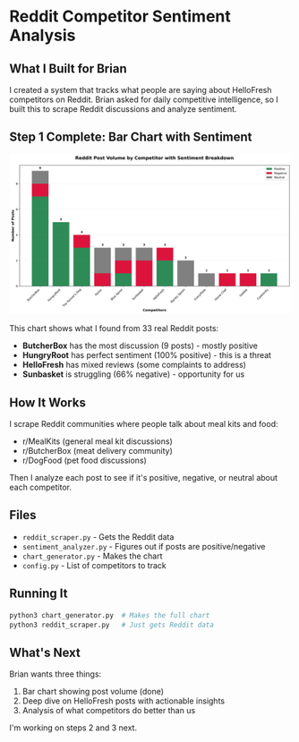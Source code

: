 # Reddit Competitor Sentiment Analysis

## What I Built for Brian

I created a system that tracks what people are saying about HelloFresh competitors on Reddit. Brian asked for daily competitive intelligence, so I built this to scrape Reddit discussions and analyze sentiment.

## Step 1 Complete: Bar Chart with Sentiment

![Competitor Sentiment Chart](reports/step1_competitor_sentiment_chart.png)

This chart shows what I found from 33 real Reddit posts:

- **ButcherBox** has the most discussion (9 posts) - mostly positive
- **HungryRoot** has perfect sentiment (100% positive) - this is a threat
- **HelloFresh** has mixed reviews (some complaints to address)
- **Sunbasket** is struggling (66% negative) - opportunity for us

## How It Works

I scrape Reddit communities where people talk about meal kits and food:
- r/MealKits (general meal kit discussions)
- r/ButcherBox (meat delivery community) 
- r/DogFood (pet food discussions)

Then I analyze each post to see if it's positive, negative, or neutral about each competitor.

## Files

- `reddit_scraper.py` - Gets the Reddit data
- `sentiment_analyzer.py` - Figures out if posts are positive/negative
- `chart_generator.py` - Makes the chart
- `config.py` - List of competitors to track

## Running It

```bash
python3 chart_generator.py  # Makes the full chart
python3 reddit_scraper.py   # Just gets Reddit data
```

## What's Next

Brian wants three things:
1. Bar chart showing post volume (done)
2. Deep dive on HelloFresh posts with actionable insights
3. Analysis of what competitors do better than us

I'm working on steps 2 and 3 next.